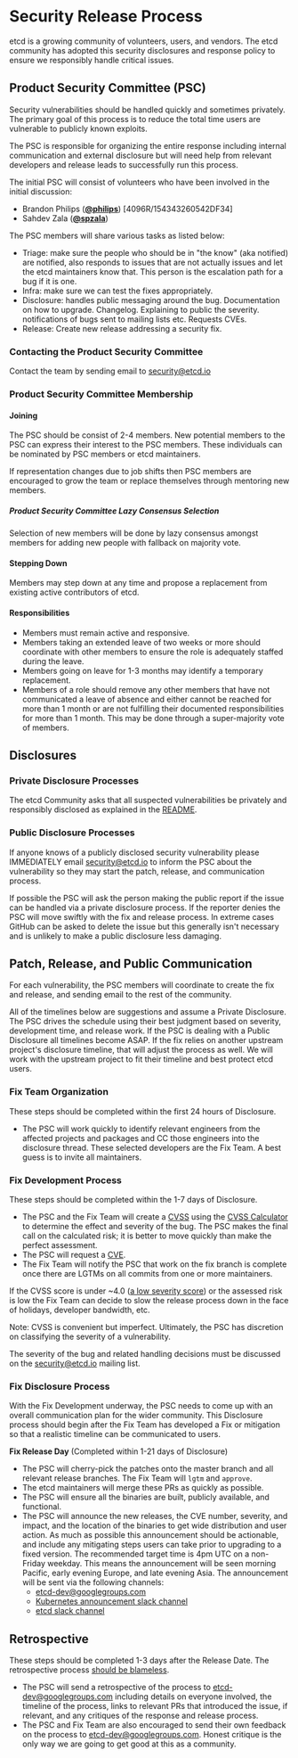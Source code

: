 # Security Release Process

etcd is a growing community of volunteers, users, and vendors. The etcd community has adopted this security disclosures
and response policy to ensure we responsibly handle critical issues.

## Product Security Committee (PSC)

Security vulnerabilities should be handled quickly and sometimes privately. The primary goal of this process is to
reduce the total time users are vulnerable to publicly known exploits.

The PSC is responsible for organizing the entire response including internal communication and external disclosure but
will need help from relevant developers and release leads to successfully run this process.

The initial PSC will consist of volunteers who have been involved in the initial discussion:

- Brandon Philips (**[@philips](https://github.com/philips)**) [4096R/154343260542DF34]
- Sahdev Zala (**[@spzala](https://github.com/spzala)**)

The PSC members will share various tasks as listed below:

- Triage: make sure the people who should be in "the know" (aka notified) are notified, also responds to issues that are
  not actually issues and let the etcd maintainers know that. This person is the escalation path for a bug if it is one.
- Infra: make sure we can test the fixes appropriately.
- Disclosure: handles public messaging around the bug. Documentation on how to upgrade. Changelog. Explaining to public
  the severity. notifications of bugs sent to mailing lists etc. Requests CVEs.
- Release: Create new release addressing a security fix.

### Contacting the Product Security Committee

Contact the team by sending email to [security@etcd.io](mailto:security@etcd.io)

### Product Security Committee Membership

#### Joining

The PSC should be consist of 2-4 members. New potential members to the PSC can express their interest to the PSC
members. These individuals can be nominated by PSC members or etcd maintainers.

If representation changes due to job shifts then PSC members are encouraged to grow the team or replace themselves
through mentoring new members.

##### Product Security Committee Lazy Consensus Selection

Selection of new members will be done by lazy consensus amongst members for adding new people with fallback on majority
vote.

#### Stepping Down

Members may step down at any time and propose a replacement from existing active contributors of etcd.

#### Responsibilities

- Members must remain active and responsive.
- Members taking an extended leave of two weeks or more should coordinate with other members to ensure the role is
  adequately staffed during the leave.
- Members going on leave for 1-3 months may identify a temporary replacement.
- Members of a role should remove any other members that have not communicated a leave of absence and either cannot be
  reached for more than 1 month or are not fulfilling their documented responsibilities for more than 1 month. This may
  be done through a super-majority vote of members.

## Disclosures

### Private Disclosure Processes

The etcd Community asks that all suspected vulnerabilities be privately and responsibly disclosed as explained in
the [README](README.md).

### Public Disclosure Processes

If anyone knows of a publicly disclosed security vulnerability please IMMEDIATELY
email [security@etcd.io](mailto:security@etcd.io) to inform the PSC about the vulnerability so they may start the patch,
release, and communication process.

If possible the PSC will ask the person making the public report if the issue can be handled via a private disclosure
process. If the reporter denies the PSC will move swiftly with the fix and release process. In extreme cases GitHub can
be asked to delete the issue but this generally isn't necessary and is unlikely to make a public disclosure less
damaging.

## Patch, Release, and Public Communication

For each vulnerability, the PSC members will coordinate to create the fix and release, and sending email to the rest of
the community.

All of the timelines below are suggestions and assume a Private Disclosure. The PSC drives the schedule using their best
judgment based on severity, development time, and release work. If the PSC is dealing with a Public Disclosure all
timelines become ASAP. If the fix relies on another upstream project's disclosure timeline, that will adjust the process
as well. We will work with the upstream project to fit their timeline and best protect etcd users.

### Fix Team Organization

These steps should be completed within the first 24 hours of Disclosure.

- The PSC will work quickly to identify relevant engineers from the affected projects and packages and CC those
  engineers into the disclosure thread. These selected developers are the Fix Team. A best guess is to invite all
  maintainers.

### Fix Development Process

These steps should be completed within the 1-7 days of Disclosure.

- The PSC and the Fix Team will create a [CVSS](https://www.first.org/cvss/specification-document) using
  the [CVSS Calculator](https://www.first.org/cvss/calculator/3.0) to determine the effect and severity of the bug. The
  PSC makes the final call on the calculated risk; it is better to move quickly than make the perfect assessment.
- The PSC will request a [CVE](https://cveform.mitre.org/).
- The Fix Team will notify the PSC that work on the fix branch is complete once there are LGTMs on all commits from one
  or more maintainers.

If the CVSS score is under ~4.0
([a low severity score](https://www.first.org/cvss/specification-document#i5)) or the assessed risk is low the Fix Team
can decide to slow the release process down in the face of holidays, developer bandwidth, etc.

Note: CVSS is convenient but imperfect. Ultimately, the PSC has discretion on classifying the severity of a
vulnerability.

The severity of the bug and related handling decisions must be discussed on the security@etcd.io mailing list.

### Fix Disclosure Process

With the Fix Development underway, the PSC needs to come up with an overall communication plan for the wider community.
This Disclosure process should begin after the Fix Team has developed a Fix or mitigation so that a realistic timeline
can be communicated to users.

**Fix Release Day** (Completed within 1-21 days of Disclosure)

- The PSC will cherry-pick the patches onto the master branch and all relevant release branches. The Fix Team
  will `lgtm` and `approve`.
- The etcd maintainers will merge these PRs as quickly as possible.
- The PSC will ensure all the binaries are built, publicly available, and functional.
- The PSC will announce the new releases, the CVE number, severity, and impact, and the location of the binaries to get
  wide distribution and user action. As much as possible this announcement should be actionable, and include any
  mitigating steps users can take prior to upgrading to a fixed version. The recommended target time is 4pm UTC on a
  non-Friday weekday. This means the announcement will be seen morning Pacific, early evening Europe, and late evening
  Asia. The announcement will be sent via the following channels:
    - etcd-dev@googlegroups.com
    - [Kubernetes announcement slack channel](https://kubernetes.slack.com/messages/C9T0QMNG4)
    - [etcd slack channel](https://kubernetes.slack.com/messages/C3HD8ARJ5)

## Retrospective

These steps should be completed 1-3 days after the Release Date. The retrospective
process [should be blameless](https://landing.google.com/sre/book/chapters/postmortem-culture.html).

- The PSC will send a retrospective of the process to etcd-dev@googlegroups.com including details on everyone involved,
  the timeline of the process, links to relevant PRs that introduced the issue, if relevant, and any critiques of the
  response and release process.
- The PSC and Fix Team are also encouraged to send their own feedback on the process to etcd-dev@googlegroups.com.
  Honest critique is the only way we are going to get good at this as a community.
